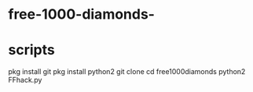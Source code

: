 # free-1000-diamonds-
# scripts
pkg install git
pkg install python2
git clone
cd free1000diamonds
python2 FFhack.py
